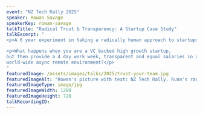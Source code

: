 ```yaml
---
event: "NZ Tech Rally 2025"
speaker: Rowan Savage
speakerKey: rowan-savage
talkTitle: "Radical Trust & Transparency: A Startup Case Study"
talkExcerpt: "  
<p>A 6 year experiment in taking a radically human approach to startups.</p>

<p>What happens when you are a VC backed high growth startup, 
but then provide a 4 day work week, transparent and equal salaries in a
world-wide async remote environment?</p>
"
featuredImage: /assets/images/talks/2025/trust-your-team.jpg
featuredImageAlt: "Rowan's picture with text: NZ Tech Rally. Runn's radical transparency & trust. A talk by Rowan Savage, Co-founder & CTO @ Runn.io"
featuredImageType: image/jpg
featuredImageWidth: 1280
featuredImageHeight: 720
talkRecordingID:
---
```

